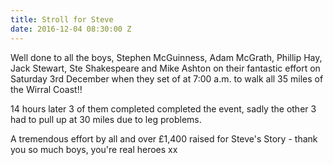 ```yaml
---
title: Stroll for Steve
date: 2016-12-04 08:30:00 Z
---
```


Well done to all the boys, Stephen McGuinness, Adam McGrath, Phillip Hay, Jack Stewart, Ste Shakespeare and Mike Ashton on their fantastic effort  on Saturday 3rd December when they set of at 7:00 a.m. to walk all 35 miles of the Wirral Coast!!

14 hours later 3 of them completed completed the event, sadly the other 3 had to pull up at 30 miles due to leg problems.

A tremendous effort by all and over £1,400 raised for Steve's Story - thank you so much boys, you're real heroes xx